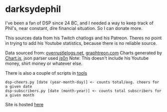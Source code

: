 # darksydephil

I've been a fan of DSP since 24 BC, and I needed a way to keep track of Phil's, near constant, dire financial situation. So I can donate more.

This sources data from his Twitch chatlogs and his Patreon. Theres no point in trying to add his Youtube statistics, because there is no reliable source.

Data sourced from: [overrustlelogs.net](https://overrustlelogs.net/Darksydephil%20chatlog), [graphtreon.com](https://graphtreon.com/creator/darksydephil)
Charts generated by [Chart.js](http://www.chartjs.org), json parser used [js0n](https://github.com/quartzjer/js0n)
Note: This doesn't include his Youtube money, shirt money or whatever else.

There is also a couple of scripts in [tools](https://gist.github.com/takeiteasy/1ff57efecc9d25ac55eac00038108b64/1612c9f50ca67dc216b193a6124e6f363dda146a)

```
dsp-cheers.py [date (year-month-day)] <- counts total/avg. cheers for a given date
dsp-subscribers.py [date (month-year)] <- counts total subscribers for a given month
```

Site is hosted [here](https://takeiteasy.github.io/darksydephil/)
